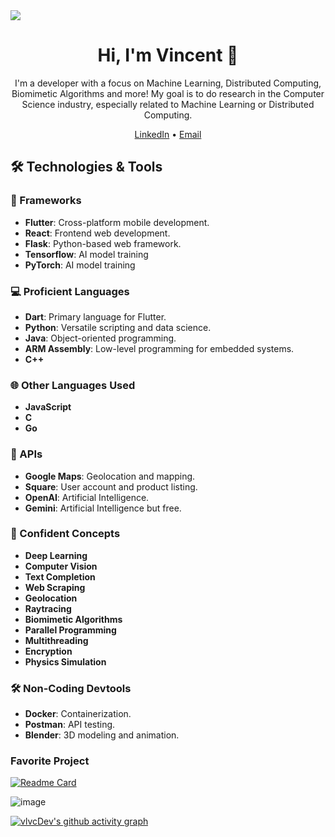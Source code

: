 <img src="https://github.com/user-attachments/assets/e1f2a1ba-886d-4964-944e-cacd82bbd3d3">
<h1 align="center">Hi, I'm Vincent 👋</h1>

<p align="center">
  I'm a developer with a focus on Machine Learning, Distributed Computing, Biomimetic Algorithms and more! My goal is to do research in the Computer Science industry, especially related to Machine Learning or Distributed Computing.
</p>

<p align="center">
  <a href="https://www.linkedin.com/in/vlvcdev">LinkedIn</a> •
  <a href="mailto:vlvcDev@gmail.com">Email</a>
</p>

## 🛠 Technologies & Tools

### 🧰 Frameworks
- **Flutter**: Cross-platform mobile development.
- **React**: Frontend web development.
- **Flask**: Python-based web framework.
- **Tensorflow**: AI model training
- **PyTorch**: AI model training

### 💻 Proficient Languages
- **Dart**: Primary language for Flutter.
- **Python**: Versatile scripting and data science.
- **Java**: Object-oriented programming.
- **ARM Assembly**: Low-level programming for embedded systems.
- **C++**

### 🌐 Other Languages Used
- **JavaScript**
- **C**
- **Go**

### 📡 APIs
- **Google Maps**: Geolocation and mapping.
- **Square**: User account and product listing.
- **OpenAI**: Artificial Intelligence.
- **Gemini**: Artificial Intelligence but free.

### 🧠 Confident Concepts
- **Deep Learning**
- **Computer Vision**
- **Text Completion**
- **Web Scraping**
- **Geolocation**
- **Raytracing**
- **Biomimetic Algorithms**
- **Parallel Programming**
- **Multithreading**
- **Encryption**
- **Physics Simulation**

### 🛠 Non-Coding Devtools
- **Docker**: Containerization.
- **Postman**: API testing.
- **Blender**: 3D modeling and animation.

### Favorite Project
[![Readme Card](https://github-readme-stats.vercel.app/api/pin/?username=vlvcDev&repo=Physarum-glsl&theme=dark)](https://github.com/vlvcDev/Physarum-glsl)
<!--![longslime](https://github.com/vlvcDev/vlvcDev/assets/144645040/947470c3-d8ce-4daf-a0d5-8f3ff43ec63a)-->
![image](https://github.com/vlvcDev/vlvcDev/assets/144645040/d19966cf-0b3e-4956-86e5-6e4529492830)


[![vlvcDev's github activity graph](https://github-readme-activity-graph.vercel.app/graph?username=vlvcDev&theme=high-contrast&line=FF0000&point=FFEEEE&area=true&area_color=FF1111)](https://github.com/vlvcDev/github-readme-activity-graph)
